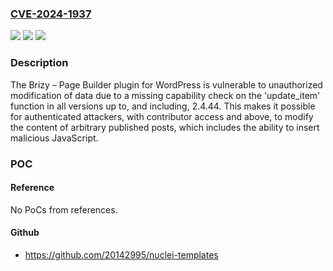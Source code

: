 ### [CVE-2024-1937](https://cve.mitre.org/cgi-bin/cvename.cgi?name=CVE-2024-1937)
![](https://img.shields.io/static/v1?label=Product&message=Brizy%20%E2%80%93%20Page%20Builder&color=blue)
![](https://img.shields.io/static/v1?label=Version&message=*%3C%3D%202.4.44%20&color=brighgreen)
![](https://img.shields.io/static/v1?label=Vulnerability&message=CWE-862%20Missing%20Authorization&color=brighgreen)

### Description

The Brizy – Page Builder plugin for WordPress is vulnerable to unauthorized modification of data due to a missing capability check on the 'update_item' function in all versions up to, and including, 2.4.44. This makes it possible for authenticated attackers, with contributor access and above, to modify the content of arbitrary published posts, which includes the ability to insert malicious JavaScript.

### POC

#### Reference
No PoCs from references.

#### Github
- https://github.com/20142995/nuclei-templates

